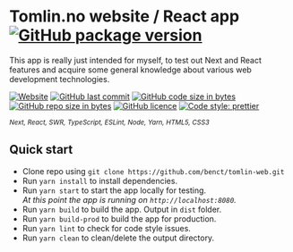 # Tomlin.no website / React app [![GitHub package version](https://img.shields.io/github/package-json/v/benct/tomlin-web.svg)](https://github.com/benct/tomlin-web/blob/master/package.json)

This app is really just intended for myself, to test out Next and React features and acquire some general knowledge
about various web development technologies.

[![Website](https://img.shields.io/website-up-down-green-red/https/tomlin.no.svg?label=website)](https://tomlin.no)
[![GitHub last commit](https://img.shields.io/github/last-commit/benct/tomlin-web.svg)](https://github.com/benct/tomlin-web)
[![GitHub code size in bytes](https://img.shields.io/github/languages/code-size/benct/tomlin-web.svg)](https://github.com/benct/tomlin-web)
[![GitHub repo size in bytes](https://img.shields.io/github/repo-size/benct/tomlin-web.svg)](https://github.com/benct/tomlin-web)
[![GitHub licence](https://img.shields.io/github/license/benct/tomlin-web.svg)](https://github.com/benct/tomlin-web/blob/master/LICENCE)
[![Code style: prettier](https://img.shields.io/badge/code_style-prettier-ff69b4.svg?style=flat)](https://github.com/prettier/prettier)

<sub><i>Next, React, SWR, TypeScript, ESLint, Node, Yarn, HTML5, CSS3</i></sub>

## Quick start

 - Clone repo using `git clone https://github.com/benct/tomlin-web.git`
 - Run `yarn install` to install dependencies.<br />
 - Run `yarn start` to start the app locally for testing.<br/>
   *At this point the app is running on `http://localhost:8080`.*
 - Run `yarn build` to build the app. Output in `dist` folder.
 - Run `yarn build-prod` to build the app for production.
 - Run `yarn lint` to check for code style issues.
 - Run `yarn clean` to clean/delete the output directory.
